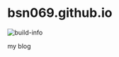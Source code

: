 # bsn069.github.io
![build-info](https://travis-ci.org/bsn069/bsn069.github.io.svg?branch=hexo)

my blog	


